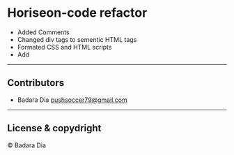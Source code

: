 # Horiseon-code refactor
- Added Comments
- Changed div tags to sementic HTML tags
- Formated CSS and HTML scripts
- Add 




--- 

## Contributors

- Badara Dia <pushsoccer79@gmail.com>

---

## License & copydright

 © Badara Dia

